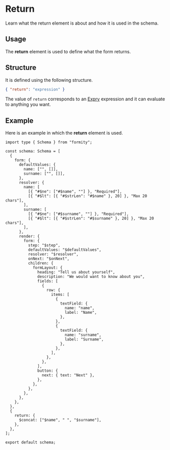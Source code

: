 # Return

Learn what the return element is about and how it is used in the schema.

## Usage

The **return** element is used to define what the form returns.

## Structure

It is defined using the following structure.

```json
{ "return": "expression" }
```

The value of `return` corresponds to an [Expry](https://expry.dev) expression and it can evaluate to anything you want.

## Example

Here is an example in which the **return** element is used.

```tsx
import type { Schema } from "formity";

const schema: Schema = [
  {
    form: {
      defaultValues: {
        name: ["", []],
        surname: ["", []],
      },
      resolver: {
        name: [
          [{ "#$ne": ["#$name", ""] }, "Required"],
          [{ "#$lt": [{ "#$strLen": "#$name" }, 20] }, "Max 20 chars"],
        ],
        surname: [
          [{ "#$ne": ["#$surname", ""] }, "Required"],
          [{ "#$lt": [{ "#$strLen": "#$surname" }, 20] }, "Max 20 chars"],
        ],
      },
      render: {
        form: {
          step: "$step",
          defaultValues: "$defaultValues",
          resolver: "$resolver",
          onNext: "$onNext",
          children: {
            formLayout: {
              heading: "Tell us about yourself",
              description: "We would want to know about you",
              fields: [
                {
                  row: {
                    items: [
                      {
                        textField: {
                          name: "name",
                          label: "Name",
                        },
                      },
                      {
                        textField: {
                          name: "surname",
                          label: "Surname",
                        },
                      },
                    ],
                  },
                },
              ],
              button: {
                next: { text: "Next" },
              },
            },
          },
        },
      },
    },
  },
  {
    return: {
      $concat: ["$name", " ", "$surname"],
    },
  },
];

export default schema;
```

